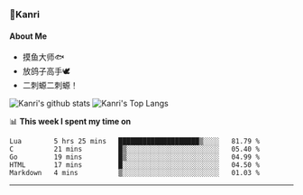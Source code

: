 ### 🌱Kanri
#### About Me
- 摸鱼大师🐟
- 放鸽子高手🕊
- 二刺螈二刺螈！

![Kanri's github stats](https://github-readme-stats.vercel.app/api?username=Yiwen-Chan&show_icons=true&theme=vue&line_height=20)
![Kanri's Top Langs](https://github-readme-stats.vercel.app/api/top-langs/?username=Yiwen-Chan&layout=compact&theme=vue&card_width=270)

📊 **This week I spent my time on**
<!--START_SECTION:waka-->
```text
Lua        5 hrs 25 mins   ████████████████████▒░░░░   81.79 % 
C          21 mins         █▒░░░░░░░░░░░░░░░░░░░░░░░   05.40 % 
Go         19 mins         █▒░░░░░░░░░░░░░░░░░░░░░░░   04.99 % 
HTML       17 mins         █░░░░░░░░░░░░░░░░░░░░░░░░   04.50 % 
Markdown   4 mins          ▒░░░░░░░░░░░░░░░░░░░░░░░░   01.03 % 
```
<!--END_SECTION:waka-->

***

